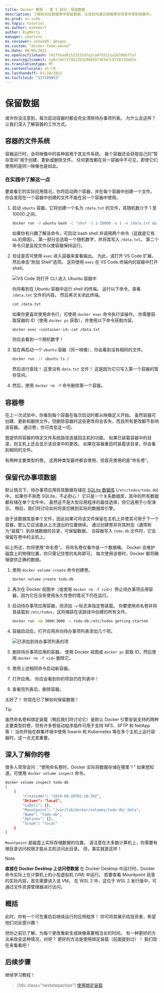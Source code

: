 ```yaml
---
title: Docker 教程 - 第 5 部分：保留数据
description: 了解如何在数据库中保留数据，以及如何通过装载卷将目录共享到容器中。
ms.prod: vs-code
ms.topic: tutorial
ms.author: mikemort
author: BigMorty
manager: jmartens
ms.reviewer: nebuk89, ghogen
ms.custom: “docker-team-owned”
ms.date: 08/06/2021
ms.openlocfilehash: f41ffead61523332d7a2ca87d3151a26388bf7af
ms.sourcegitcommit: 2a8c7de72f952203289459736107c875837bb07e
ms.translationtype: MT
ms.contentlocale: zh-CN
ms.lasthandoff: 01/20/2022
ms.locfileid: "137109953"
---
```

# <a name="persist-your-data"></a> 保留数据

或许你没注意到，每次启动容器时都会完全清除待办事项列表。 为什么会这样？ 让我们深入了解容器的工作方式。

## <a name="the-containers-filesystem"></a>容器的文件系统

容器运行时，会将映像中的各种层用于其文件系统。 每个容器还会获取自己的“暂存空间”用于创建、更新或删除文件。 任何更改都在另一容器中不可见，即使它们使用的是同一映像也是如此。

### <a name="see-this-in-practice"></a>在实践中了解这一点

要查看它的实际应用情况，你将启动两个容器，并在每个容器中创建一个文件。 你会发现在一个容器中创建的文件不能在另一个容器中使用。

1. 启动 `ubuntu` 容器，它将创建一个名为 `/data.txt` 的文件，其随机数介于 1 至 10000 之间。

    ```bash
    docker run -d ubuntu bash -c "shuf -i 1-10000 -n 1 -o /data.txt && tail -f /dev/null"
    ```

    如果你有兴趣了解该命令，可启动 bash shell 并调用两个命令（这就是它有 `&&` 的原因）。 第一部分会选取一个随机数字，并将其写入 `/data.txt`。 第二个命令只是监视文件以使容器保持运行。

1. 验证是否可使用 `exec` 进入容器来查看输出。 为此，请打开 VS Code 扩展，然后单击“附加 Shell”选项。 这将使用 `exec` 在 VS Code 终端内的容器中打开 shell。

    ![VS Code 将打开 CLI 进入 Ubuntu 容器中](media/attach_shell.png)

    你将看到在 Ubuntu 容器中运行 shell 的终端。 运行以下命令，查看 `/data.txt` 文件的内容。 然后再次关闭此终端。

    ```bash
    cat /data.txt
    ```

    如果你更喜欢使用命令行，可使用 `docker exec` 命令执行该操作。 你需要获取容器的 ID（使用 `docker ps` 获取），并使用以下命令获取内容。

    ```bash
    docker exec <container-id> cat /data.txt
    ```

    你应会看到一个随机数字！

1. 现在再启动一个 `ubuntu` 容器（同一映像），你会看到没有相同的文件。

    ```bash
    docker run -it ubuntu ls /
    ```

    然后进行查找！ 这里没有 `data.txt` 文件！ 这是因为它只写入第一个容器的暂存空间。

1. 然后，使用 `docker rm -f` 命令删除第一个容器。

## <a name="container-volumes"></a>容器卷

在上一次试验中，你看到每个容器在每次启动时都从映像定义开始。 虽然容器可创建、更新和删除文件，但删除容器时这些更改将会丢失，而且所有更改都不影响该容器。 通过卷，你可改变这一切。

[卷](https://docs.docker.com/storage/volumes/)提供将容器的特定文件系统路径连接回主机的功能。 如果已装载容器中的目录，则主机上还会显示该目录中的更改。 如果在容器重启时装载该目录，你会看到相同的文件。

有两种主要类型的卷。 这两种类型最终都会使用，但首先使用的是“命名卷”。

## <a name="persist-your-todo-data"></a>保留代办事项数据

默认情况下，待办事项应用将其数据存储在 [SQLite 数据库](https://www.sqlite.org/index.html) (`/etc/todos/todo.db`) 中。 如果你不熟悉 SQLite，不必担心！ 它只是一个关系数据库，其中的所有数据都存储在单个文件中。 虽然这不是大型应用程序的最佳选择，但它适用于小型演示。 稍后，我们将讨论如何将其切换到实际的数据库引擎。

由于该数据库是单个文件，因此如果可将该文件保留在主机上并使其可用于下一个容器，那么它应该能从上次退出的位置继续。 通过创建卷并将其附加（通常称为“装载”）到存储数据的目录，可保留数据。 当容器写入 `todo.db` 文件时，它会保留在卷中的主机上。

如上所述，你将使用“命名卷”。 将命名卷仅看作是一个数据桶。 Docker 会维护磁盘上的物理位置，你只需记住卷的名称即可。 每次使用该卷时，Docker 都将确保提供正确的数据。

1. 使用 `docker volume create` 命令创建卷。

    ```bash
    docker volume create todo-db
    ```

1. 再次在 Docker 视图中（或使用 `docker rm -f <id>`）停止待办事项应用容器，因为它在没有使用永久性卷的情况下仍在运行。

1. 启动待办事项应用容器，但添加 `-v` 标志来指定卷装载。 你要使用命名卷并将其装载到 `/etc/todos`，这将捕获在该路径中创建的所有文件。

    ```bash
    docker run -dp 3000:3000 -v todo-db:/etc/todos getting-started
    ```

1. 容器启动后，打开应用并向待办事项列表添加几个项。

    ![已添加到待办事项列表的项](media/items-added.png)

1. 删除待办事项应用的容器。 使用 Docker 视图或 `docker ps` 获取 ID，然后使用 `docker rm -f <id>` 删除它。

1. 使用上述相同命令启动新容器。

1. 打开应用。 你应会看到你的项目仍在列表中！

1. 查看完列表后，删除容器。

太好了！ 你现在已了解如何保留数据！

> [!TIP]
> 虽然命名卷和绑定装载（稍后我们将讨论它）是默认 Docker 引擎安装支持的两种主要类型的卷，但有许多卷驱动程序插件可用于支持 NFS、SFTP 和 NetApp 等！ 当你开始在群集环境中使用 Swarm 和 Kubernetes 等在多个主机上运行容器时，这一点尤其重要。

## <a name="dive-into-your-volume"></a>深入了解你的卷

很多人常常会问：“使用命名卷时，Docker 实际将数据存储在哪里？” 如果想知道，可使用 `docker volume inspect` 命令。

```bash
docker volume inspect todo-db
[
    {
        "CreatedAt": "2019-09-26T02:18:36Z",
        "Driver": "local",
        "Labels": {},
        "Mountpoint": "/var/lib/docker/volumes/todo-db/_data",
        "Name": "todo-db",
        "Options": {},
        "Scope": "local"
    }
]
```

`Mountpoint` 是磁盘上实际存储数据的位置。 请注意在大多数计算机上，你需要有根目录访问权限才能从主机访问此目录。 但，事实就是这样！

> [!NOTE]
> **直接在 Docker Desktop 上访问卷数据** 在 Docker Desktop 中运行时，Docker 命令实际上在计算机上的小型虚拟机 (VM) 中运行。 若要查看 Mountpoint 目录的实际内容，首先需要进入该 VM。 在 WSL 2 中，这位于 WSL 2 发行版中，可通过文件资源管理器进行访问。

## <a name="recap"></a>概括

此时，你有一个可在重启后继续运行的应用程序！ 你可将其展示给投资者，希望他们对此感兴趣！

但你之前已了解，为每个更改重新生成映像需要相当长的时间。 有一种更好的方法来改变这种情况，对吧？ 更好的方法是使用绑定装载（前面提到过）！ 我们现在来看看吧！

## <a name="next-steps"></a>后续步骤

继续学习教程！

> [!div class="nextstepaction"]
> [使用绑定装载](use-bind-mounts.md)
